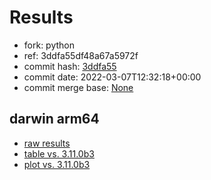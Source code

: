 # Results

- fork: python
- ref: 3ddfa55df48a67a5972f
- commit hash: [3ddfa55](https://github.com/python/cpython/commit/3ddfa55)
- commit date: 2022-03-07T12:32:18+00:00
- commit merge base: [None](https://github.com/python/cpython/commit/None)

## darwin arm64

- [raw results](bm-20220307-darwin-arm64-python-3ddfa55df48a67a5972f-3.11.0a6-3ddfa55.json)
- [table vs. 3.11.0b3](bm-20220307-darwin-arm64-python-3ddfa55df48a67a5972f-3.11.0a6-3ddfa55-vs-3.11.0b3.md)
- [plot vs. 3.11.0b3](bm-20220307-darwin-arm64-python-3ddfa55df48a67a5972f-3.11.0a6-3ddfa55-vs-3.11.0b3.png)

